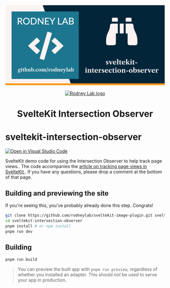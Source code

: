 <img src="./images/rodneylab-github-sveltekit-intersection-observer.png" alt="Rodney Lab sveltekit-intersection-observer Github banner">

<p align="center">
  <a aria-label="Open Rodney Lab site" href="https://rodneylab.com" rel="nofollow noopener noreferrer">
    <img alt="Rodney Lab logo" src="https://rodneylab.com/assets/icon.png" width="60" />
  </a>
</p>
<h1 align="center">
  SvelteKit Intersection Observer
</h1>

# sveltekit-intersection-observer

[![Open in Visual Studio Code](https://open.vscode.dev/badges/open-in-vscode.svg)](https://open.vscode.dev/rodneylab/sveltekit-intersection-observer)

SvelteKit demo code for using the Intersection Observer to help track page views.. The code accompanies the <a aria-label="Open Rodney Lab blog post on tracking page views in Svelte Kit" href="https://rodneylab.com/tracking-page-views-sveltekit/">article on tracking page views in SvelteKit </a>. If you have any questions, please drop a comment at the bottom of that page.

## Building and previewing the site

If you're seeing this, you've probably already done this step. Congrats!

```bash
git clone https://github.com/rodneylab/sveltekit-image-plugin.git sveltekit-intersection-observer
cd sveltekit-intersection-observer
pnpm install # or npm install
pnpm run dev
```

## Building

```bash
pnpm run build
```

> You can preview the built app with `pnpm run preview`, regardless of whether you installed an adapter. This should _not_ be used to serve your app in production.
